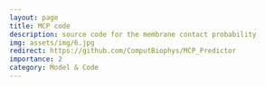 ```yaml
---
layout: page
title: MCP code
description: source code for the membrane contact probability
img: assets/img/6.jpg
redirect: https://github.com/ComputBiophys/MCP_Predictor
importance: 2
category: Model & Code
---
```


